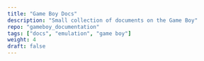 ```yaml
---
title: "Game Boy Docs"
description: "Small collection of documents on the Game Boy"
repo: "gameboy_documentation"
tags: ["docs", "emulation", "game boy"]
weight: 4
draft: false
---
```

